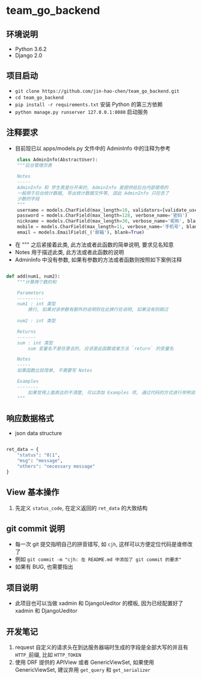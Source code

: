 # team_go_backend

## 环境说明

+ Python 3.6.2
+ Django 2.0

## 项目启动

+ `git clone https://github.com/jin-hao-chen/team_go_backend.git`
+ `cd team_go_backend`
+ `pip install -r requirements.txt` 安装 Python 的第三方依赖
+ `python manage.py runserver 127.0.0.1:8080` 启动服务


## 注释要求
    
+ 目前现已以 apps/models.py 文件中的 AdminInfo 中的注释为参考
```py
    class AdminInfo(AbstractUser):
    """后台管理员表
    
    Notes
    -----
    AdminInfo 和 学生表是分开来的, AdminInfo 是提供给后台内部使用的
    一般用于后台统计数据, 导出统计数据文件等, 因此 AdminInfo 只包含了
    少数的字段
    """
    username = models.CharField(max_length=10, validators=[validate_username], verbose_name='学号', unique=True)
    password = models.CharField(max_length=128, verbose_name='密码')
    nickname = models.CharField(max_length=30, verbose_name='昵称', blank=True, null=True)
    mobile = models.CharField(max_length=11, verbose_name='手机号', blank=True, null=True)
    email = models.EmailField(_('邮箱'), blank=True)

```
+ 在 """ 之后紧接着此类, 此方法或者此函数的简单说明, 要求见名知意
+ Notes 用于描述此类, 此方法或者此函数的说明
+ AdminInfo 中没有参数, 如果有参数的方法或者函数则按照如下案例注释
```py

def add(num1, num2):
    """计算两个数的和

    Parameters
    ----------
    num1 : int 类型
        换行, 如果对该参数有额外的说明则在此换行处说明, 如果没有则跳过
    
    num2 : int 类型

    Returns
    -------
    sum : int 类型
        sum 变量名不是任意去的, 应该是此函数或者方法 `return` 的变量名

    Notes
    -----
    如果函数比较简单, 不需要写 Notes

    Examples
    --------
        如果觉得上面表达的不清楚, 可以添加 Examples 项, 通过代码的方式进行举例说明
    """
```
   
## 响应数据格式
    
+ json data structure

```py

ret_data = {
    "status": "0|1",
    "msg": "message",
    "others": "necessary message"
}
```
   
## View 基本操作
1. 先定义 `status_code`, 在定义返回的 `ret_data` 的大致结构

## git commit 说明

+ 每一次 git 提交指明自己的拼音错写, 如 `cjh`, 这样可以方便定位代码是谁修改了
+ 例如 `git commit -m "cjh: 在 README.md 中添加了 git commit 的要求"`
+ 如果有 BUG, 也需要指出

## 项目说明
    
+ 此项目也可以当做 xadmin 和 DjangoUeditor 的模板, 因为已经配置好了 xadmin 和 DjangoUeditor

## 开发笔记

1. request 自定义的请求头在到达服务器端时生成的字段是全部大写的并且有`HTTP_`前缀, 比如 `HTTP_TOKEN`
2. 使用 DRF 提供的 APIView 或者 GenericViewSet, 如果使用 GenericViewSet, 建议弃用 `get_query` 和 `get_serializer`
